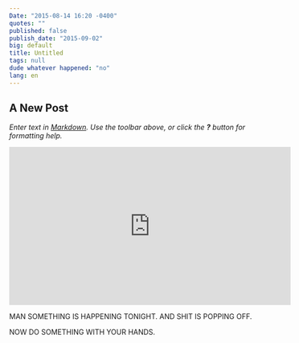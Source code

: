 ```yaml
---
Date: "2015-08-14 16:20 -0400"
quotes: ""
published: false
publish_date: "2015-09-02"
big: default
title: Untitled
tags: null
dude whatever happened: "no"
lang: en
---
```


## A New Post

_Enter text in [Markdown](http://daringfireball.net/projects/markdown/). Use the toolbar above, or click the **?** button for formatting help._

<iframe width="560" height="315" src="https://www.youtube.com/embed/nCkpzqqog4k" frameborder="0" allowfullscreen></iframe>

MAN SOMETHING IS HAPPENING TONIGHT. AND SHIT IS POPPING OFF.

NOW DO SOMETHING WITH YOUR HANDS.